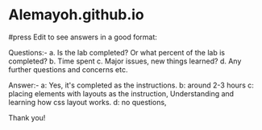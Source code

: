 # Alemayoh.github.io

#press Edit to see answers in a good format:

Questions:-
    a.	Is the lab completed? Or what percent of the lab is completed? 
    b.	Time spent
    c.	Major issues, new things learned?
    d.	Any further questions and concerns etc.

Answer:- 
    a: Yes, it's completed as the instructions. 
    b: around 2-3 hours 
    c: placing elements with layouts as the instruction, Understanding and learning how css layout works. 
    d: no questions, 

Thank you!
